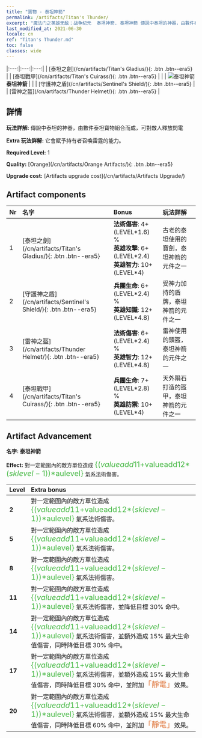 ```yaml
---
title: "寶物 - 泰坦神箭"
permalink: /artifacts/Titan's Thunder/
excerpt: "魔法门之英雄无敌：战争纪元  泰坦神箭. 泰坦神箭 傳說中泰坦的神器，由數件泰坦寶物組合而成，可對敵人釋放閃電"
last_modified_at: 2021-06-30
locale: cn
ref: "Titan's Thunder.md"
toc: false
classes: wide
---
```


  |:---:|:---:|:---:| 
  |  [泰坦之劍](/cn/artifacts/Titan's Gladius/){: .btn .btn--era5} |   |  [泰坦戰甲](/cn/artifacts/Titan's Cuirass/){: .btn .btn--era5} | 
  |   | ![泰坦神箭](/images/t/icon_artifact_42.png) **泰坦神箭** |  | 
  |  [守護神之盾](/cn/artifacts/Sentinel's Shield/){: .btn .btn--era5} |   |  [雷神之盔](/cn/artifacts/Thunder Helmet/){: .btn .btn--era5} | 


## 詳情

 **玩法詳解:** 傳說中泰坦的神器，由數件泰坦寶物組合而成，可對敵人釋放閃電

 **Extra 玩法詳解:** 它會賦予持有者召喚雷霆的能力。

 **Required Level:** 1

 **Quality:** [Orange](/cn/artifacts/Orange Artifacts/){: .btn .btn--era5}

 **Upgrade cost:** [Artifacts upgrade cost](/cn/artifacts/Artifacts Upgrade/)



## Artifact components

  | Nr |    名字    |   Bonus | 玩法詳解 | 
  |:---|:-----------|:--------|:------------| 
  | 1 | [泰坦之劍](/cn/artifacts/Titan's Gladius/){: .btn .btn--era5} | **法術傷害**: 4+(LEVEL\*1.6) %<br/>**英雄攻擊**: 6+(LEVEL\*2.4)<br/>**英雄智力**: 10+(LEVEL\*4) | 古老的泰坦使用的寶劍，泰坦神箭的元件之一 | 
  | 2 | [守護神之盾](/cn/artifacts/Sentinel's Shield/){: .btn .btn--era5} | **兵團生命**: 6+(LEVEL\*2.4) %<br/>**英雄知識**: 12+(LEVEL\*4.8) | 受神力加持的盾牌，泰坦神箭的元件之一 | 
  | 3 | [雷神之盔](/cn/artifacts/Thunder Helmet/){: .btn .btn--era5} | **法術傷害**: 6+(LEVEL\*2.4) %<br/>**英雄智力**: 12+(LEVEL\*4.8) | 雷神使用的頭盔，泰坦神箭的元件之一 | 
  | 4 | [泰坦戰甲](/cn/artifacts/Titan's Cuirass/){: .btn .btn--era5} | **兵團生命**: 7+(LEVEL\*2.8) %<br/>**英雄防禦**: 10+(LEVEL\*4) | 天外隕石打造的盔甲，泰坦神箭的元件之一 | 


## Artifact Advancement

 **名字: 泰坦神箭**

 **Effect:** 對一定範圍內的敵方單位造成 <span style="color: #48b946;font-size:20px">{($valueadd11+$valueadd12*($sklevel-1))*$aulevel}</span> 氣系法術傷害。

  |  Level  |    Extra bonus  | 
  |:--------|:----------------| 
  | **2** | 對一定範圍內的敵方單位造成 <span style="color: #48b946;font-size:20px">{($valueadd11+$valueadd12*($sklevel-1))*$aulevel}</span> 氣系法術傷害。 | 
  | **5** | 對一定範圍內的敵方單位造成 <span style="color: #48b946;font-size:20px">{($valueadd11+$valueadd12*($sklevel-1))*$aulevel}</span> 氣系法術傷害。 | 
  | **8** | 對一定範圍內的敵方單位造成 <span style="color: #48b946;font-size:20px">{($valueadd11+$valueadd12*($sklevel-1))*$aulevel}</span> 氣系法術傷害。 | 
  | **11** | 對一定範圍內的敵方單位造成 <span style="color: #48b946;font-size:20px">{($valueadd11+$valueadd12*($sklevel-1))*$aulevel}</span> 氣系法術傷害，並降低目標 30% 命中。 | 
  | **14** | 對一定範圍內的敵方單位造成 <span style="color: #48b946;font-size:20px">{($valueadd11+$valueadd12*($sklevel-1))*$aulevel}</span> 氣系法術傷害，並額外造成 15% 最大生命值傷害，同時降低目標 30% 命中。 | 
  | **17** | 對一定範圍內的敵方單位造成 <span style="color: #48b946;font-size:20px">{($valueadd11+$valueadd12*($sklevel-1))*$aulevel}</span> 氣系法術傷害，並額外造成 15% 最大生命值傷害，同時降低目標 30% 命中，並附加<span style="color: #e07c44;font-size:20px">「靜電」</span>效果。 | 
  | **20** | 對一定範圍內的敵方單位造成 <span style="color: #48b946;font-size:20px">{($valueadd11+$valueadd12*($sklevel-1))*$aulevel}</span> 氣系法術傷害，並額外造成 15% 最大生命值傷害，同時降低目標 60% 命中，並附加<span style="color: #e07c44;font-size:20px">「靜電」</span>效果。 | 
